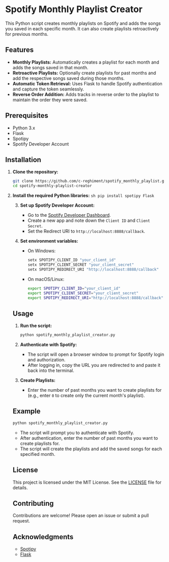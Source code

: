 # Spotify Monthly Playlist Creator

This Python script creates monthly playlists on Spotify and adds the songs you saved in each specific month. It can also create playlists retroactively for previous months.

## Features

- **Monthly Playlists:** Automatically creates a playlist for each month and adds the songs saved in that month.
- **Retroactive Playlists:** Optionally create playlists for past months and add the respective songs saved during those months.
- **Automatic Token Retrieval:** Uses Flask to handle Spotify authentication and capture the token seamlessly.
- **Reverse Order Addition:** Adds tracks in reverse order to the playlist to maintain the order they were saved.

## Prerequisites

- Python 3.x
- Flask
- Spotipy
- Spotify Developer Account

## Installation

1. **Clone the repository:**
   ```sh
   git clone https://github.com/c-reghiment/spotify_monthly_playlist.git
   cd spotify-monthly-playlist-creator

2. **Install the required Python libraries:**
        ```sh
        pip install spotipy Flask
        ```

     3. **Set up Spotify Developer Account:**
        - Go to the [Spotify Developer Dashboard](https://developer.spotify.com/dashboard/applications).
        - Create a new app and note down the `Client ID` and `Client Secret`.
        - Set the Redirect URI to `http://localhost:8888/callback`.

     4. **Set environment variables:**
        - On Windows:
          ```sh
          setx SPOTIPY_CLIENT_ID "your_client_id"
          setx SPOTIPY_CLIENT_SECRET "your_client_secret"
          setx SPOTIPY_REDIRECT_URI "http://localhost:8888/callback"
          ```
        - On macOS/Linux:
          ```sh
          export SPOTIPY_CLIENT_ID="your_client_id"
          export SPOTIPY_CLIENT_SECRET="your_client_secret"
          export SPOTIPY_REDIRECT_URI="http://localhost:8888/callback"
          ```

     ## Usage

     1. **Run the script:**
        ```sh
        python spotify_monthly_playlist_creator.py
        ```

     2. **Authenticate with Spotify:**
        - The script will open a browser window to prompt for Spotify login and authorization.
        - After logging in, copy the URL you are redirected to and paste it back into the terminal.

     3. **Create Playlists:**
        - Enter the number of past months you want to create playlists for (e.g., enter `0` to create only the current month's playlist).

     ## Example

     ```sh
     python spotify_monthly_playlist_creator.py
     ```

     - The script will prompt you to authenticate with Spotify.
     - After authentication, enter the number of past months you want to create playlists for.
     - The script will create the playlists and add the saved songs for each specified month.

     ## License

     This project is licensed under the MIT License. See the [LICENSE](https://opensource.org/license/mit) file for details.

     ## Contributing

     Contributions are welcome! Please open an issue or submit a pull request.

     ## Acknowledgments

     - [Spotipy](https://spotipy.readthedocs.io/en/2.19.0/#)
     - [Flask](https://flask.palletsprojects.com/en/2.0.x/)
